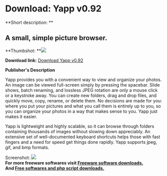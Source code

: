 # Download: Yapp v0.92

**Short description: **

## A small, simple picture browser.

  
**Thumbshot: **![](http://www.freewarefiles.com/screenshot/YappOverview_md.gif)   
  
**Download link:** [Download Yapp v0.92](http://freesoftwares.boysofts.com/Yapp-V_program_13983.html)  
  

**Publisher's Description**  
  

Yapp provides you with a convenient way to view and organize your photos. An
image can be viewed full-screen simply by pressing the spacebar. Slide shows,
batch renaming, and lossless JPEG rotation are only a mouse click or a
keystroke away. You can create new folders, drag and drop files, and quickly
move, copy, rename, or delete them. No decisions are made for you: where you
put your pictures and what you call them is entirely up to you, so you can
organize your photos in a way that makes sense to you. Yapp just makes it
easier.

Yapp is lightweight and highly scalable, so it can browse through folders
containing thousands of images without slowing down appreciably. An extensive
set of well-documented keyboard shortcuts helps those with fast fingers and a
need for speed get things done rapidly. Yapp supports jpeg, gif, and bmp
formats.

  
  
Screenshot: ![](http://www.freewarefiles.com/screenshot/YappOverview.gif)  
**For more freeware softwares visit [Freeware software downloads.](http://freesoftwares.boysofts.com/)**   
**And [Free softwares and php script downloads.](http://www.boysofts.com/)**

